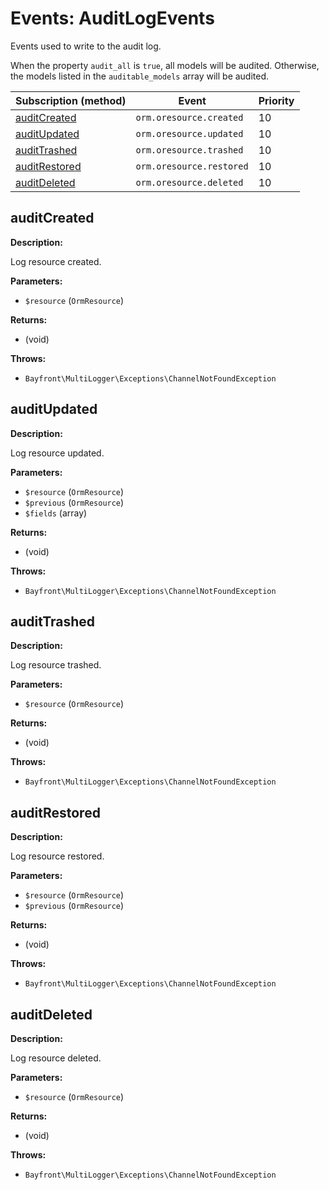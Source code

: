 # Events: AuditLogEvents

Events used to write to the audit log.

When the property `audit_all` is `true`, all models will be audited.
Otherwise, the models listed in the `auditable_models` array will be audited.

| Subscription (method)           | Event                    | Priority |
|---------------------------------|--------------------------|----------|
| [auditCreated](#auditcreated)   | `orm.oresource.created`  | 10       |
| [auditUpdated](#auditupdated)   | `orm.oresource.updated`  | 10       |
| [auditTrashed](#audittrashed)   | `orm.oresource.trashed`  | 10       |
| [auditRestored](#auditrestored) | `orm.oresource.restored` | 10       |
| [auditDeleted](#auditdeleted)   | `orm.oresource.deleted`  | 10       |

## auditCreated

**Description:**

Log resource created.

**Parameters:**

- `$resource` (`OrmResource`)

**Returns:**

- (void)

**Throws:**

- `Bayfront\MultiLogger\Exceptions\ChannelNotFoundException`

## auditUpdated

**Description:**

Log resource updated.

**Parameters:**

- `$resource` (`OrmResource`)
- `$previous` (`OrmResource`)
- `$fields` (array)

**Returns:**

- (void)

**Throws:**

- `Bayfront\MultiLogger\Exceptions\ChannelNotFoundException`

## auditTrashed

**Description:**

Log resource trashed.

**Parameters:**

- `$resource` (`OrmResource`)

**Returns:**

- (void)

**Throws:**

- `Bayfront\MultiLogger\Exceptions\ChannelNotFoundException`

## auditRestored

**Description:**

Log resource restored.

**Parameters:**

- `$resource` (`OrmResource`)
- `$previous` (`OrmResource`)

**Returns:**

- (void)

**Throws:**

- `Bayfront\MultiLogger\Exceptions\ChannelNotFoundException`

## auditDeleted

**Description:**

Log resource deleted.

**Parameters:**

- `$resource` (`OrmResource`)

**Returns:**

- (void)

**Throws:**

- `Bayfront\MultiLogger\Exceptions\ChannelNotFoundException`